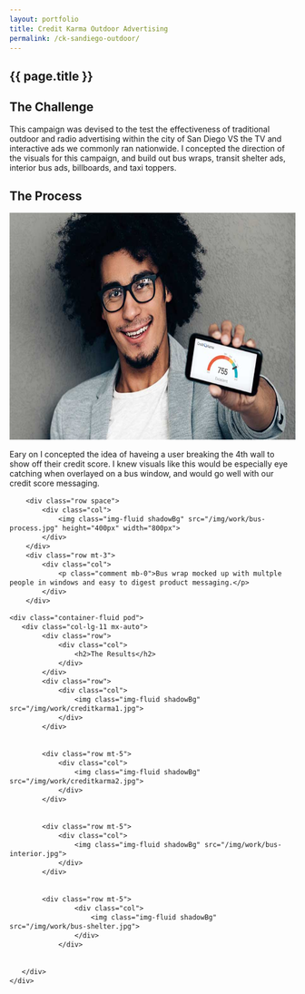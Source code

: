 ```yaml
---
layout: portfolio
title: Credit Karma Outdoor Advertising
permalink: /ck-sandiego-outdoor/
---
```

<section id="portfolioHero">
        <div class="container-fluid">
            <div class="row">
                <div class="col-lg-11 mx-auto">
                    <h1 class="text-center">{{ page.title }}</h1>
                </div>
            </div>
             <div class="row">
               <div class="bar mx-auto"></div> 
            </div> 
        </div>
    </section>
<section id="portfolioMain">
       
<!--the challenge-->

<div class="container-fluid pod">
   <div class="col-lg-11 mx-auto">
        <div class="row">
            <div class="col">
                <h2>The Challenge</h2>
                <p class="mb-0">This campaign was devised to the test the effectiveness of traditional outdoor and radio advertising within the city of San Diego VS the TV and interactive ads we commonly ran nationwide. I concepted the direction of the visuals for this campaign, and build out bus wraps, transit shelter ads, interior bus ads, billboards, and taxi toppers.</p>
            </div>
        </div>
   </div>
</div>

<!--the challenge end -->


<!--the process-->
<div class="container-fluid pod">
<div class="col-lg-11 mx-auto">
        <div class="row">
            <div class="col">
                <h2>The Process</h2>
            </div>
        </div>
        <div class="row">
            <div class="col">
                <img class="img-fluid shadowBg" src="/img/work/sd-process.jpg" height="400px" width="800px">
            </div>
        </div>
        <div class="row mt-3">
            <div class="col">
                <p class="comment mb-0">Eary on I concepted the idea of haveing a user breaking the 4th wall to show off their credit score. I knew visuals like this would be especially eye catching when overlayed on a bus window, and would go well with our credit score messaging.</p>
            </div>
        </div>
    
        <div class="row space">
            <div class="col">
                <img class="img-fluid shadowBg" src="/img/work/bus-process.jpg" height="400px" width="800px">
            </div>
        </div>
        <div class="row mt-3">
            <div class="col">
                <p class="comment mb-0">Bus wrap mocked up with multple people in windows and easy to digest product messaging.</p>
            </div>
        </div>
</div>
</div>
<!--the process end-->

<!--the final product-->

    <div class="container-fluid pod">
       <div class="col-lg-11 mx-auto">
            <div class="row">
                <div class="col">
                    <h2>The Results</h2>
                </div>
            </div>
            <div class="row">
                <div class="col">
                    <img class="img-fluid shadowBg" src="/img/work/creditkarma1.jpg">
                </div>
            </div>
           
    
            <div class="row mt-5">
                <div class="col">
                    <img class="img-fluid shadowBg" src="/img/work/creditkarma2.jpg">
                </div>
            </div>
           
    
            <div class="row mt-5">
                <div class="col">
                    <img class="img-fluid shadowBg" src="/img/work/bus-interior.jpg">
                </div>
            </div>
           

            <div class="row mt-5">
                    <div class="col">
                        <img class="img-fluid shadowBg" src="/img/work/bus-shelter.jpg">
                    </div>
                </div>
                

       </div>
    </div>

<!--the final product end-->

</section>